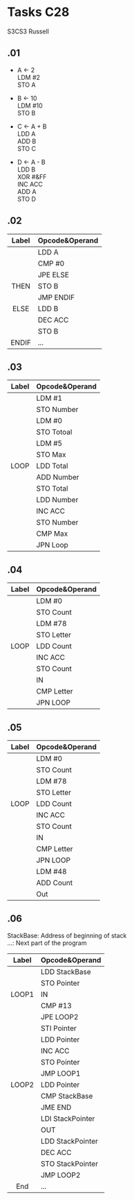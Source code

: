 Tasks C28
===
S3CS3 Russell

.01
--- 
* A <- 2   
LDM #2   
STO A 

* B <- 10   
LDM #10   
STO B 

* C <- A + B   
LDD A   
ADD B   
STO C 

* D <- A - B   
LDD B   
XOR #&FF   
INC ACC   
ADD A   
STO D 

.02 
---
|Label|Opcode&Operand|
|:-:|-|
||LDD A|
||CMP #0| 
||JPE ELSE|
|THEN|STO B| 
||JMP ENDIF| 
|ELSE|LDD B|
||DEC ACC|
||STO B| 
|ENDIF|...|

.03 
---
|Label|Opcode&Operand|
|:-:|-|
||LDM #1|
||STO Number|
||LDM #0| 
||STO Totoal| 
||LDM #5| 
||STO Max| 
|LOOP|LDD Total| 
||ADD Number| 
||STO Total| 
||LDD Number|
||INC ACC| 
||STO Number|
||CMP Max| 
||JPN Loop| 

.04 
---
|Label|Opcode&Operand|
|:-:|-|
||LDM #0|
||STO Count| 
||LDM #78| 
||STO Letter| 
|LOOP|LDD Count| 
||INC ACC| 
||STO Count| 
||IN| 
||CMP Letter|
||JPN LOOP|

.05
---
|Label|Opcode&Operand|
|:-:|-|
||LDM #0|
||STO Count| 
||LDM #78|
||STO Letter|
|LOOP|LDD Count|
||INC ACC|
||STO Count|
||IN|
||CMP Letter|
||JPN LOOP|
||LDM #48|
||ADD Count|
||Out|

.06
---
StackBase: Address of beginning of stack   
...: Next part of the program

|Label|Opcode&Operand|
|:-:|-|
||LDD StackBase|
||STO Pointer|
|LOOP1|IN|
||CMP #13|
||JPE LOOP2|
||STI Pointer|
||LDD Pointer|
||INC ACC|
||STO Pointer|
||JMP LOOP1|
|LOOP2|LDD Pointer|
||CMP StackBase|
||JME END|
||LDI StackPointer|
||OUT|
||LDD StackPointer|
||DEC ACC|
||STO StackPointer|
||JMP LOOP2|
|End|...|
